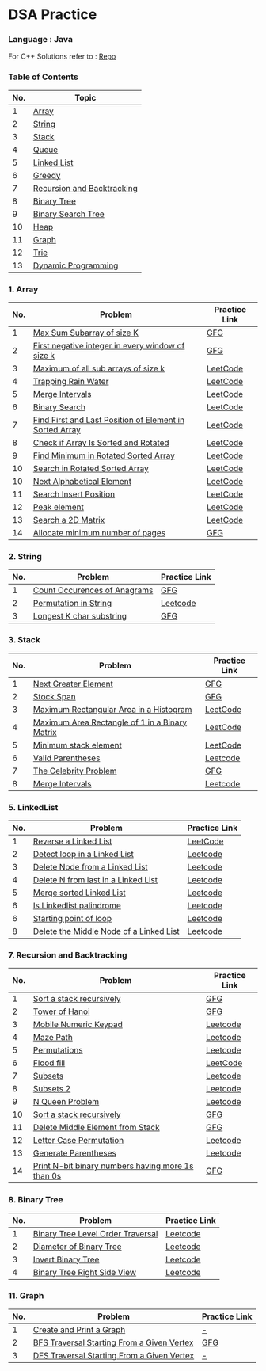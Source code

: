 # DSA Practice 

### Language : Java
For C++ Solutions refer to : [Repo](https://github.com/pr7prashant/dsa-practice)

### Table of Contents
| No. | Topic | 
| --- | --------- |
|1  | [Array](#1-Array) |
|2  | [String](#2-String) 
|3  | [Stack](#3-Stack) | 
|4  | [Queue](#4-Queue) | 
|5  | [Linked List](#5-Linked-List) | 
|6  | [Greedy](#6-Greedy) |
|7  | [Recursion and Backtracking](#7-Recursion-and-Backtracking) |
|8  | [Binary Tree](#8-Binary-Tree) | 
|9  | [Binary Search Tree](#9-Binary-Search-Tree) |
|10  | [Heap](#10-Heap) |
|11  | [Graph](#11-Graph) |
|12  | [Trie](#12-Trie) | 
|13  | [Dynamic Programming](#13-Dynamic-Programming) |


### 1. Array
| No. | Problem | Practice Link |
| --- | --------- | --------- |
|1  | [Max Sum Subarray of size K](https://github.com/akshayPendbhaje/DSA-Practice/blob/main/Array/MaxSubArrSizeK.java) | [GFG](https://practice.geeksforgeeks.org/problems/max-sum-subarray-of-size-k5313/1#) |
|2  | [First negative integer in every window of size k](https://github.com/akshayPendbhaje/DSA-Practice/blob/main/Array/FirstNegative.java) | [GFG](https://practice.geeksforgeeks.org/problems/first-negative-integer-in-every-window-of-size-k3345/1#) |
|3  | [Maximum of all sub arrays of size k](https://github.com/akshayPendbhaje/DSA-Practice/blob/main/Array/MaximumOfSubArrays.java) | [LeetCode](https://leetcode.com/problems/sliding-window-maximum/) |
|4  | [Trapping Rain Water](https://github.com/gopronooob/DSA-Practice/blob/main/Array/TrappingRainWater.java) | [LeetCode](https://leetcode.com/problems/trapping-rain-water/) |
|5  | [Merge Intervals](https://github.com/gopronooob/DSA-Practice/blob/main/Array/MergeIntervals.java) | [LeetCode](https://leetcode.com/problems/merge-intervals/) |
|6  | [Binary Search](https://github.com/gopronooob/DSA-Practice/blob/main/Array/BinarySearch.java) | [LeetCode](https://leetcode.com/problems/binary-search/) |
|7  | [Find First and Last Position of Element in Sorted Array](https://github.com/gopronooob/DSA-Practice/blob/main/Array/FirstAndLastPosInSortedArray.java) | [LeetCode](https://leetcode.com/problems/find-first-and-last-position-of-element-in-sorted-array/) |
|8|[Check if Array Is Sorted and Rotated](https://github.com/gopronooob/DSA-Practice/blob/main/Array/SortedRotatedArray.java)|[LeetCode](https://leetcode.com/problems/check-if-array-is-sorted-and-rotated/)|
|9|[Find Minimum in Rotated Sorted Array](https://github.com/gopronooob/DSA-Practice/blob/main/Array/MinInRotatedSortedArray.java)|[LeetCode](https://leetcode.com/problems/find-minimum-in-rotated-sorted-array/)|
|10|[Search in Rotated Sorted Array](https://github.com/gopronooob/DSA-Practice/blob/main/Array/SearchInRotatedSorted.java)|[LeetCode](https://leetcode.com/problems/search-in-rotated-sorted-array/)|
|10|[Next Alphabetical Element](https://github.com/gopronooob/DSA-Practice/blob/main/Array/NextAlphabeticalElement.java)|[LeetCode](https://leetcode.com/problems/find-smallest-letter-greater-than-target/)|
|11|[Search Insert Position](https://github.com/gopronooob/DSA-Practice/blob/main/Array/SearchInsertPosition.java)|[LeetCode](https://leetcode.com/problems/search-insert-position/)|
|12|[Peak element](https://github.com/gopronooob/DSA-Practice/blob/main/Array/PeakElement.java)|[LeetCode](https://leetcode.com/problems/find-peak-element/)|
|13|[Search a 2D Matrix](https://github.com/gopronooob/DSA-Practice/blob/main/Array/SearchInMatix.java)|[LeetCode](https://leetcode.com/problems/search-a-2d-matrix/submissions/)|
|14  | [Allocate minimum number of pages](https://github.com/gopronooob/DSA-Practice/blob/main/Array/MaxPages.java) | [GFG](https://practice.geeksforgeeks.org/problems/allocate-minimum-number-of-pages0937/1#) |


### 2. String
| No. | Problem | Practice Link |
| --- | --------- | --------- |
|1  | [Count Occurences of Anagrams](https://github.com/akshayPendbhaje/DSA-Practice/blob/main/Array/AnagramOccure.java) | [GFG](https://practice.geeksforgeeks.org/problems/count-occurences-of-anagrams5839/1#) |
|2| [Permutation in String](https://github.com/gopronooob/DSA-Practice/blob/main/Array/PermutationInString.java)|[Leetcode](https://leetcode.com/problems/permutation-in-string/)
|3| [Longest K char substring ](https://github.com/gopronooob/DSA-Practice/blob/main/Array/LongestKcharSubStr.java)|[GFG](https://practice.geeksforgeeks.org/problems/longest-k-unique-characters-substring0853/)



### 3. Stack
| No. | Problem | Practice Link |
| --- | --------- | --------- |
|1  | [Next Greater Element](https://github.com/gopronooob/DSA-Practice/blob/main/Stack/NextGreaterElement.java) | [GFG](https://practice.geeksforgeeks.org/problems/next-larger-element-1587115620/1#) |
|2  | [Stock Span](https://github.com/gopronooob/DSA-Practice/blob/main/Stack/StockSpan.java) | [GFG](https://practice.geeksforgeeks.org/problems/stock-span-problem-1587115621/1#) |
|3  | [Maximum Rectangular Area in a Histogram](https://github.com/gopronooob/DSA-Practice/blob/main/Stack/MaxAreaHistogram.java) | [LeetCode](https://leetcode.com/problems/largest-rectangle-in-histogram/) |
|4  | [Maximum Area Rectangle of 1 in a Binary Matrix](https://github.com/gopronooob/DSA-Practice/blob/main/Stack/MaxAreaRectInBinaryMatrix.java) | [LeetCode](https://leetcode.com/problems/maximal-rectangle/) |
|5  | [Minimum stack element ](https://github.com/gopronooob/DSA-Practice/blob/main/Stack/MinElementStack.java) | [LeetCode](https://leetcode.com/problems/min-stack/) |
|6  | [Valid Parentheses](https://github.com/gopronooob/DSA-Practice/blob/main/Stack/ValidParanthese.java) | [Leetcode](https://leetcode.com/problems/valid-parentheses/) |
|7  | [The Celebrity Problem](https://github.com/gopronooob/DSA-Practice/blob/main/Stack/CelebrityProblem.java) | [GFG](https://practice.geeksforgeeks.org/problems/the-celebrity-problem/1) |
|8  | [Merge Intervals](https://github.com/gopronooob/DSA-Practice/blob/main/Stack/MergeInterval.java) | [Leetcode](https://leetcode.com/problems/merge-intervals/) |
 
### 5. LinkedList
| No. | Problem | Practice Link |
| --- | --------- | --------- |
|1  | [Reverse a Linked List](https://github.com/gopronooob/DSA-Practice/blob/main/LinkedList/ReverseLinkedList.java) | [LeetCode](https://leetcode.com/problems/reverse-linked-list/) |
|2  | [Detect loop in a Linked List](https://github.com/gopronooob/DSA-Practice/blob/main/LinkedList/DetectLoop.java) | [Leetcode](https://leetcode.com/problems/linked-list-cycle/) |
|3  | [Delete Node from a Linked List](https://github.com/gopronooob/DSA-Practice/blob/main/LinkedList/DeleteNodeInLinkedList.java) | [Leetcode](https://leetcode.com/problems/delete-node-in-a-linked-list/) |
|4  | [Delete N from last in a Linked List](https://github.com/gopronooob/DSA-Practice/blob/main/LinkedList/DeleteNnodeFromLast.java) | [Leetcode](https://leetcode.com/problems/remove-nth-node-from-end-of-list/) |
|5  | [Merge sorted Linked List](https://github.com/gopronooob/DSA-Practice/blob/main/LinkedList/MergeSortedLinkedList.java) | [Leetcode](https://leetcode.com/problems/merge-two-sorted-lists/) |
|6  | [Is Linkedlist palindrome](https://github.com/gopronooob/DSA-Practice/blob/main/LinkedList/PalindromeLinkedList.java) | [Leetcode](https://leetcode.com/problems/palindrome-linked-list/) |
|6  | [Starting point of loop]() | [Leetcode](https://leetcode.com/problems/linked-list-cycle-ii/) |
|8  | [Delete the Middle Node of a Linked List]()|[Leetcode](https://leetcode.com/problems/delete-the-middle-node-of-a-linked-list/)


### 7. Recursion and Backtracking
| No. | Problem | Practice Link |
| --- | --------- | --------- |
|1  | [Sort a stack recursively](https://github.com/gopronooob/DSA-Practice/blob/main/RecursionAndBacktracking/SortStackRecursive.java) | [GFG](https://practice.geeksforgeeks.org/problems/sort-a-stack/1#) |
|2  | [Tower of Hanoi](https://github.com/gopronooob/DSA-Practice/blob/main/RecursionAndBacktracking/TowerOfHanoi.java) | [GFG](https://practice.geeksforgeeks.org/problems/tower-of-hanoi-1587115621/1#) |
|3  | [Mobile Numeric Keypad](https://github.com/gopronooob/DSA-Practice/blob/main/RecursionAndBacktracking/LetterCombinationOfPhone.java) | [Leetcode](https://leetcode.com/problems/letter-combinations-of-a-phone-number/) |
|4  | [Maze Path](https://github.com/gopronooob/DSA-Practice/blob/main/RecursionAndBacktracking/UniqueMazePath.java) | [Leetcode](https://leetcode.com/problems/unique-paths/)|
|5  | [Permutations]( https://github.com/gopronooob/DSA-Practice/blob/main/RecursionAndBacktracking/Permutations.java) | [Leetcode](https://leetcode.com/problems/permutations/) | 
|6  | [Flood fill](https://github.com/gopronooob/DSA-Practice/blob/main/RecursionAndBacktracking/FloodFill.java) | [LeetCode](https://leetcode.com/problems/flood-fill/) |
|7  | [Subsets](https://github.com/gopronooob/DSA-Practice/blob/main/RecursionAndBacktracking/Subsets.java) | [Leetcode](https://leetcode.com/problems/subsets/) |
|8  | [Subsets 2]() | [Leetcode](https://leetcode.com/problems/subsets-ii/) |
|9  | [N Queen Problem](https://github.com/gopronooob/DSA-Practice/blob/main/RecursionAndBacktracking/NQueen.java) | [Leetcode](https://leetcode.com/problems/n-queens/) |
|10  | [Sort a stack recursively](https://github.com/gopronooob/DSA-Practice/blob/main/RecursionAndBacktracking/SortStackRecursive.java) | [GFG](https://practice.geeksforgeeks.org/problems/sort-a-stack/1#) |
|11  | [Delete Middle Element from Stack](https://github.com/gopronooob/DSA-Practice/blob/main/RecursionAndBacktracking/StackDeleteMiddle.java) | [GFG](https://practice.geeksforgeeks.org/problems/delete-middle-element-of-a-stack/1#) |
|12  | [Letter Case Permutation](https://github.com/gopronooob/DSA-Practice/blob/main/RecursionAndBacktracking/LetterCasePermutation.java) | [Leetcode](https://leetcode.com/problems/letter-case-permutation/) |
|13  | [Generate Parentheses](https://github.com/gopronooob/DSA-Practice/blob/main/RecursionAndBacktracking/GenerateParantheses.java) | [Leetcode](https://leetcode.com/problems/generate-parentheses/) |
|14  | [Print N-bit binary numbers having more 1s than 0s ](https://github.com/gopronooob/DSA-Practice/blob/main/RecursionAndBacktracking/nbitBitBinary.java) | [GFG](https://practice.geeksforgeeks.org/problems/print-n-bit-binary-numbers-having-more-1s-than-0s0252/1/#) |

### 8. Binary Tree
| No. | Problem | Practice Link |
| --- | --------- | --------- |
|1  | [Binary Tree Level Order Traversal](https://github.com/gopronooob/DSA-Practice/blob/main/BinaryTree/LevelOrderTreversal.java) | [Leetcode](https://leetcode.com/problems/binary-tree-level-order-traversal/) |
|2  | [Diameter of Binary Tree](https://github.com/gopronooob/DSA-Practice/blob/main/BinaryTree/DiameterOfTree.java) | [Leetcode](https://leetcode.com/problems/diameter-of-binary-tree/) |
|3  | [Invert Binary Tree](https://github.com/gopronooob/DSA-Practice/blob/main/BinaryTree/InvertBinaryTree.java) | [Leetcode](https://leetcode.com/problems/invert-binary-tree/) |
 |4  | [Binary Tree Right Side View](https://github.com/gopronooob/DSA-Practice/blob/main/BinaryTree/RightViewOfTree.java) | [Leetcode](https://leetcode.com/problems/binary-tree-right-side-view/) |

### 11. Graph
| No. | Problem | Practice Link |
| --- | --------- | --------- |
|1  | [Create and Print a Graph](-) | [-](-) |
|2  | [BFS Traversal Starting From a Given Vertex](https://github.com/gopronooob/DSA-Practice/blob/2daba96d21422184091cc0126eac9e2cf435449d/Graph/GraphBFS.java) | [GFG](https://practice.geeksforgeeks.org/problems/bfs-traversal-of-graph/1) |
|3  | [DFS Traversal Starting From a Given Vertex]() | [-](-) |
